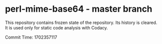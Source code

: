 # perl-mime-base64 - master branch

This repository contains frozen state of the repository.
Its history is cleared. It is used only for static code
analysis with Codacy.

Commit Time: 1702357117